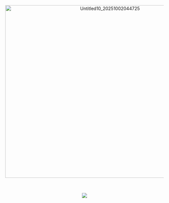 　<p align="center"><img width="650" height="550" alt="Untitled10_20251002044725" src="https://github.com/user-attachments/assets/14473565-80a0-4329-9f4d-590ac49b4534" />
    
　<p align="center">![](https://komarev.com/ghpvc/?username=2ft-high&label=(✦⁠)&color=b28676)</p>      
        
